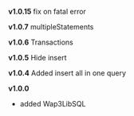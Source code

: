 **v1.0.15**
fix on fatal error

**v1.0.7**
multipleStatements

**v1.0.6**
Transactions

**v1.0.5**
Hide insert


**v1.0.4**
Added insert all in one query

**v1.0.0**
- added Wap3LibSQL